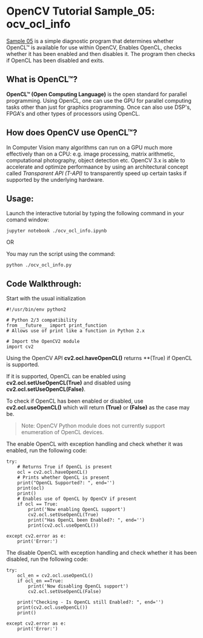 # OpenCV Tutorial Sample_05: ocv_ocl_info
[Sample 05](ocv_ocl_info.py) is a simple diagnostic program that determines whether OpenCL™ is available for use within OpenCV, Enables OpenCL, checks whether it has been enabled and then disables it. The program then checks if OpenCL has been disabled and exits.

## What is OpenCL™?
**OpenCL™ (Open Computing Language)** is the open standard for parallel programming. Using OpenCL, one can use the GPU for parallel computing tasks other than just for graphics programming. Once can also use DSP's, FPGA's and other types of processors using OpenCL.

## How does OpenCV use OpenCL™?
In Computer Vision many algorithms can run on a GPU much more effectively than on a CPU: e.g. image processing, matrix arithmetic, computational photography, object detection etc. OpenCV 3.x is able to accelerate and optimize performaance by using an architectural concept called _Transparent API (T-API)_ to transparently speed up certain tasks if supported by the underlying hardware.

## Usage:
Launch the interactive tutorial by typing the following command in your comand window:

```
jupyter notebook ./ocv_ocl_info.ipynb
```
OR

You may run the script using the command:

```
python ./ocv_ocl_info.py
```
## Code Walkthrough:

Start with the usual initialization

```
#!/usr/bin/env python2

# Python 2/3 compatibility
from __future__ import print_function
# Allows use of print like a function in Python 2.x

# Import the OpenCV2 module
import cv2
```


Using the OpenCV API **cv2.ocl.haveOpenCL()** returns **(True) if OpenCL is supported. 

If it is supported, OpenCL can be enabled using **cv2.ocl.setUseOpenCL(True)** and disabled using **cv2.ocl.setUseOpenCL(False)**. 

To check if OpenCL has been enabled or disabled, use **cv2.ocl.useOpenCL()** which will return **(True)** or **(False)** as the case may be.

>Note: OpenCV Python module does not currently support enumeration of OpenCL devices.

The enable OpenCL with exception handling and check whether it was enabled, run the following code:

```
try:
    # Returns True if OpenCL is present
    ocl = cv2.ocl.haveOpenCL()
    # Prints whether OpenCL is present
    print("OpenCL Supported?: ", end='')
    print(ocl)
    print()
    # Enables use of OpenCL by OpenCV if present
    if ocl == True:
        print('Now enabling OpenCL support')
        cv2.ocl.setUseOpenCL(True)
        print("Has OpenCL been Enabled?: ", end='')
        print(cv2.ocl.useOpenCL())

except cv2.error as e:
    print('Error:')
```

The disable OpenCL with exception handling and check whether it has been disabled, run the following code:

```
try:
    ocl_en = cv2.ocl.useOpenCL()
    if ocl_en ==True:
        print('Now disabling OpenCL support')
        cv2.ocl.setUseOpenCL(False)

    print("Checking - Is OpenCL still Enabled?: ", end='')
    print(cv2.ocl.useOpenCL())
    print()

except cv2.error as e:
    print('Error:')
```

